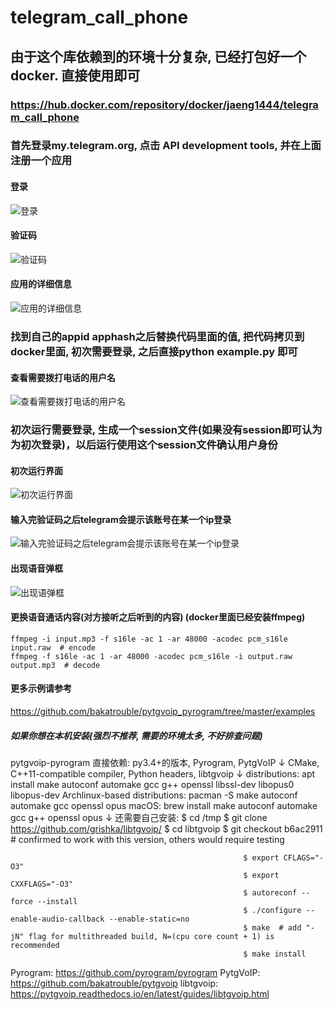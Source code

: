 # telegram_call_phone

## 由于这个库依赖到的环境十分复杂, 已经打包好一个docker. 直接使用即可
### https://hub.docker.com/repository/docker/jaeng1444/telegram_call_phone

### 首先登录my.telegram.org, 点击 API development tools, 并在上面注册一个应用

#### 登录
![登录](/pic/my_telegram_login.png)
#### 验证码
![验证码](/pic/telegram_code.png)
#### 应用的详细信息
![应用的详细信息](/pic/my_telegram_apps_info.png)

### 找到自己的appid apphash之后替换代码里面的值, 把代码拷贝到docker里面, 初次需要登录, 之后直接python example.py 即可

#### 查看需要拨打电话的用户名
![查看需要拨打电话的用户名](/pic/call_user_name.png)

### 初次运行需要登录, 生成一个session文件(如果没有session即可认为为初次登录)，以后运行使用这个session文件确认用户身份

#### 初次运行界面
![初次运行界面](/pic/code_login.png)

#### 输入完验证码之后telegram会提示该账号在某一个ip登录
![输入完验证码之后telegram会提示该账号在某一个ip登录](/pic/code_login_code.png)

#### 出现语音弹框
![出现语弹框](/pic/telegram_phone_call.png)

#### 更换语音通话内容(对方接听之后听到的内容) (docker里面已经安装ffmpeg)
```
ffmpeg -i input.mp3 -f s16le -ac 1 -ar 48000 -acodec pcm_s16le input.raw  # encode
ffmpeg -f s16le -ac 1 -ar 48000 -acodec pcm_s16le -i output.raw output.mp3  # decode
```

#### 更多示例请参考
https://github.com/bakatrouble/pytgvoip_pyrogram/tree/master/examples

##### 如果你想在本机安装(强烈不推荐, 需要的环境太多, 不好排查问题)

pytgvoip-pyrogram 直接依赖: py3.4+的版本, Pyrogram, PytgVoIP
                                                      ↓
                   CMake, C++11-compatible compiler, Python headers, libtgvoip
                                                                         ↓
                                                    distributions: apt install make autoconf automake gcc g++ openssl libssl-dev libopus0 libopus-dev
                                                    Archlinux-based distributions: pacman -S make autoconf automake gcc openssl opus
                                                    macOS: brew install make autoconf automake gcc g++ openssl opus
                                                                         ↓
                                                                      还需要自己安装:
                                                                      $ cd /tmp
                                                        $ git clone https://github.com/grishka/libtgvoip/
                                                        $ cd libtgvoip
                                                        $ git checkout b6ac2911  # confirmed to work with this version, others would require testing

                                                        $ export CFLAGS="-O3"
                                                        $ export CXXFLAGS="-O3"
                                                        $ autoreconf --force --install
                                                        $ ./configure --enable-audio-callback --enable-static=no
                                                        $ make  # add "-jN" flag for multithreaded build, N=(cpu core count + 1) is recommended
                                                        $ make install


Pyrogram: https://github.com/pyrogram/pyrogram
PytgVoIP: https://github.com/bakatrouble/pytgvoip
libtgvoip: https://pytgvoip.readthedocs.io/en/latest/guides/libtgvoip.html





